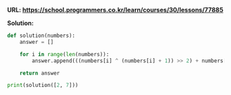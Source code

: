 **URL: https://school.programmers.co.kr/learn/courses/30/lessons/77885**

**Solution:**
```python
def solution(numbers):
    answer = []

    for i in range(len(numbers)):
        answer.append(((numbers[i] ^ (numbers[i] + 1)) >> 2) + numbers[i] + 1)

    return answer

print(solution([2, 7]))
```
